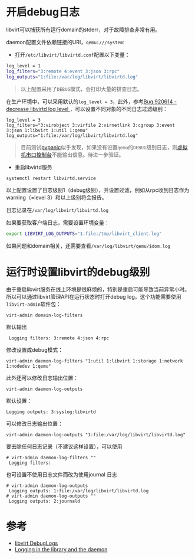 # 开启debug日志

libvirt可以捕获所有运行domain的stderr，对于故障排查非常有用。

daemon配置文件依赖链接的URI，`qemu:///system`:

* 打开`/etc/libvirt/libvirtd.conf`配置以下变量：

```bash
log_level = 1
log_filters="3:remote 4:event 3:json 3:rpc"
log_outputs="1:file:/var/log/libvirt/libvirtd.log"
```

> 以上配置采用了`DEBUG`模式，会打印大量的排查日志。

在生产环境中，可以采用默认的`log_level = 3`，此外，参考[Bug 920614 - decrease libvirtd log level ](https://bugzilla.redhat.com/show_bug.cgi?id=920614)，可以设置不同对象的不同日志过滤级别：

```
log_level = 3
log_filters="3:virobject 3:virfile 2:virnetlink 3:cgroup 3:event 3:json 1:libvirt 1:util 1:qemu"
log_outputs="1:file:/var/log/libvirt/libvirtd.log"
```

> 目前测试[pvpanic](../qmeu/libvirt_pvpanic)似乎发现，如果没有设置`qemu`的`DEBUG`级别日志，则[虚拟机串口控制台](../devices/vm_serial_console)不能输出信息。待进一步验证。

* 重启libvirtd服务

```bash
systemctl restart libvirtd.service
```

以上配置设置了日志级别1（debug级别），并设置过滤，例如从rpc收到日志作为warning（=level 3）和以上级别将会报告。

日志记录在`/var/log/libvirt/libvirtd.log`

如果要获取客户端日志，需要设置环境变量：

```bash
export LIBVIRT_LOG_OUTPUTS="1:file:/tmp/libvirt_client.log"
```

如果问题和domain相关，还需要查看`/var/log/libvirt/qemu/$dom.log`

# 运行时设置libvirt的debug级别

由于重启libvirt服务在线上环境是很麻烦的，特别是重启可能导致当前异常小时。所以可以通过libvirt管理API在运行状态时打开debug log。这个功能需要使用`libvirt-admin`软件包：

```
virt-admin domain-log-filters
```

默认输出

```
 Logging filters: 3:remote 4:json 4:rpc
```

修改设置成debug模式：

```
virt-admin daemon-log-filters "1:util 1:libvirt 1:storage 1:network 1:nodedev 1:qemu"
```

此外还可以修改日志输出位置：

```
virt-admin daemon-log-outputs
```

默认设置：

```
Logging outputs: 3:syslog:libvirtd
```

可以修改日志输出位置：

```
virt-admin daemon-log-outputs "1:file:/var/log/libvirt/libvirtd.log"
```

要去除任何日志记录（不建议这样设置），可以使用

```
# virt-admin daemon-log-filters ""
 Logging filters: 
```

也可设置不使用日志文件而改为使用journal 日志

```
# virt-admin daemon-log-outputs
 Logging outputs: 1:file:/var/log/libvirt/libvirtd.log
# virt-admin daemon-log-outputs ""
 Logging outputs: 2:journald
```

# 参考

* [libvirt DebugLogs](https://wiki.libvirt.org/page/DebugLogs)
* [Logging in the library and the daemon](https://libvirt.org/logging.html)